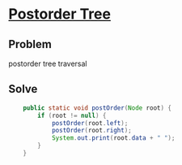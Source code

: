 # [Postorder Tree](https://www.hackerrank.com/challenges/tree-postorder-traversal/problem)
## Problem
postorder tree traversal
## Solve
```java
    public static void postOrder(Node root) {
        if (root != null) {
            postOrder(root.left);
            postOrder(root.right);
            System.out.print(root.data + " ");
        }
    }
```
